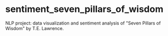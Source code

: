 # sentiment_seven_pillars_of_wisdom
NLP project: data visualization and sentiment analysis of "Seven Pillars of Wisdom" by T.E. Lawrence.
